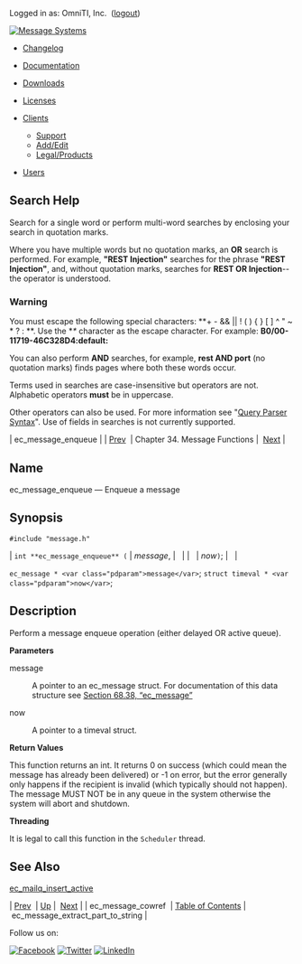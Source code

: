 Logged in as: OmniTI, Inc.  ([logout](https://support.messagesystems.com/logout.php))

[![Message Systems](https://support.messagesystems.com/images/ms-white205.png)](https://support.messagesystems.com/start.php) 

*   [Changelog](https://support.messagesystems.com/start.php?show=changelog)
*   [Documentation](https://support.messagesystems.com/docs/)
*   [Downloads](https://support.messagesystems.com/start.php)

*   [Licenses](https://support.messagesystems.com/license_summary.php)
*   <a href="">Clients</a>
    *   [Support](https://support.messagesystems.com/cs.php)
    *   [Add/Edit](https://support.messagesystems.com/edit_client.php)
    *   [Legal/Products](https://support.messagesystems.com/edit_products.php)
*   [Users](https://support.messagesystems.com/edit_customer.php)

## Search Help

Search for a single word or perform multi-word searches by enclosing your search in quotation marks.

Where you have multiple words but no quotation marks, an **OR** search is performed. For example, **"REST Injection"** searches for the phrase **"REST Injection"**, and, without quotation marks, searches for **REST OR Injection**--the operator is understood.

### Warning

You must escape the following special characters: **+ - && || ! ( ) { } [ ] ^ " ~ * ? : \**. Use the **\** character as the escape character. For example: **B0/00-11719-46C328D4\:default\:**

You can also perform **AND** searches, for example, **rest AND port** (no quotation marks) finds pages where both these words occur.

Terms used in searches are case-insensitive but operators are not. Alphabetic operators **must** be in uppercase.

Other operators can also be used. For more information see "[Query Parser Syntax](https://lucene.apache.org/core/old_versioned_docs/versions/3_0_0/queryparsersyntax.html)". Use of fields in searches is not currently supported.

| ec_message_enqueue |
| [Prev](apis.ec_message_cowref.php)  | Chapter 34. Message Functions |  [Next](apis.ec_message_extract_part_to_string.php) |

<a name="apis.ec_message_enqueue"></a>
## Name

ec_message_enqueue — Enqueue a message

## Synopsis

`#include "message.h"`

| `int **ec_message_enqueue** (` | <var class="pdparam">message</var>, |   |
|   | <var class="pdparam">now</var>`)`; |   |

`ec_message * <var class="pdparam">message</var>`;
`struct timeval * <var class="pdparam">now</var>`;<a name="idp28080272"></a>
## Description

Perform a message enqueue operation (either delayed OR active queue).

**Parameters**

<dl class="variablelist">

<dt>message</dt>

<dd>

A pointer to an ec_message struct. For documentation of this data structure see [Section 68.38, “ec_message”](structs.ec_message.php "68.38. ec_message")

</dd>

<dt>now</dt>

<dd>

A pointer to a timeval struct.

</dd>

</dl>

**Return Values**

This function returns an int. It returns 0 on success (which could mean the message has already been delivered) or -1 on error, but the error generally only happens if the recipient is invalid (which typically should not happen). The message MUST NOT be in any queue in the system otherwise the system will abort and shutdown.

**Threading**

It is legal to call this function in the `Scheduler` thread.

<a name="idp28089488"></a>
## See Also

[ec_mailq_insert_active](apis.ec_mailq_insert_active.php "ec_mailq_insert_active")

| [Prev](apis.ec_message_cowref.php)  | [Up](ec_message.php) |  [Next](apis.ec_message_extract_part_to_string.php) |
| ec_message_cowref  | [Table of Contents](index.php) |  ec_message_extract_part_to_string |

Follow us on:

[![Facebook](https://support.messagesystems.com/images/icon-facebook.png)](http://www.facebook.com/messagesystems) [![Twitter](https://support.messagesystems.com/images/icon-twitter.png)](http://twitter.com/#!/MessageSystems) [![LinkedIn](https://support.messagesystems.com/images/icon-linkedin.png)](http://www.linkedin.com/company/message-systems)